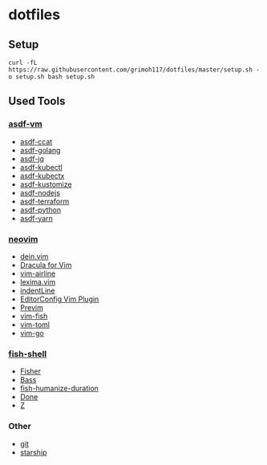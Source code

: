 # dotfiles

## Setup
```
curl -fL https://raw.githubusercontent.com/grimoh117/dotfiles/master/setup.sh -o setup.sh bash setup.sh
```

## Used Tools
### [asdf-vm](https://asdf-vm.com/)
* [asdf-ccat](https://github.com/grimoh117/asdf-ccat)
* [asdf-golang](https://github.com/kennyp/asdf-golang)
* [asdf-jq](https://github.com/ryodocx/asdf-jq)
* [asdf-kubectl](https://github.com/Banno/asdf-kubectl)
* [asdf-kubectx](https://github.com/virtualstaticvoid/asdf-kubectx)
* [asdf-kustomize](https://github.com/Banno/asdf-kustomize)
* [asdf-nodejs](https://github.com/asdf-vm/asdf-nodejs)
* [asdf-terraform](https://github.com/Banno/asdf-hashicorp)
* [asdf-python](https://github.com/danhper/asdf-python)
* [asdf-yarn](https://github.com/twuni/asdf-yarn)

### [neovim](https://neovim.io/)
* [dein.vim](https://github.com/Shougo/dein.vim)
* [Dracula for Vim](https://github.com/dracula/vim)
* [vim-airline](https://github.com/vim-airline/vim-airline)
* [lexima.vim](https://github.com/cohama/lexima.vim)
* [indentLine](https://github.com/Yggdroot/indentLine)
* [EditorConfig Vim Plugin](https://github.com/editorconfig/editorconfig-vim)
* [Previm](https://github.com/previm/previm)
* [vim-fish](https://github.com/dag/vim-fish)
* [vim-toml](https://github.com/cespare/vim-toml)
* [vim-go](https://github.com/fatih/vim-go)

### [fish-shell](http://fishshell.com/)
* [Fisher](https://github.com/jorgebucaran/fisher)
* [Bass](https://github.com/edc/bass)
* [fish-humanize-duration](https://github.com/fishpkg/fish-humanize-duration)
* [Done](https://github.com/franciscolourenco/done)
* [Z](https://github.com/jethrokuan/z)

### Other
* [git](https://git-scm.com/)
* [starship](https://github.com/starship/starship)

